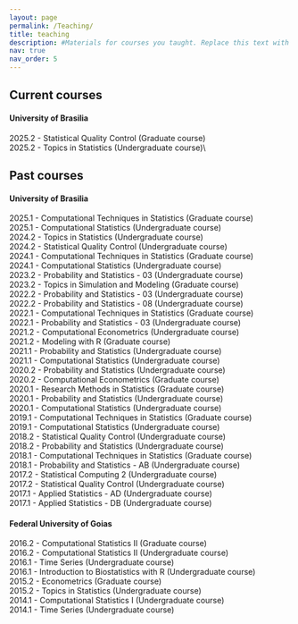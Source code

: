 ```yaml
---
layout: page
permalink: /Teaching/
title: teaching
description: #Materials for courses you taught. Replace this text with your description.
nav: true
nav_order: 5
---
```




## Current courses 

#### University of Brasilia

2025.2 - Statistical Quality Control (Graduate course)\
2025.2 - Topics in Statistics (Undergraduate course)\

## Past courses

#### University of Brasilia
2025.1 - Computational Techniques in Statistics (Graduate course)\
2025.1 - Computational Statistics (Undergraduate course)\
2024.2 - Topics in Statistics (Undergraduate course)\
2024.2 - Statistical Quality Control (Undergraduate course)\
2024.1 - Computational Techniques in Statistics (Graduate course)\
2024.1 - Computational Statistics (Undergraduate course)\
2023.2 - Probability and Statistics - 03 (Undergraduate course)\
2023.2 - Topics in Simulation and Modeling (Graduate course)\
2022.2 - Probability and Statistics - 03 (Undergraduate course)\
2022.2 - Probability and Statistics - 08 (Undergraduate course)\
2022.1 - Computational Techniques in Statistics (Graduate course)\
2022.1 - Probability and Statistics - 03 (Undergraduate course)\
2021.2 - Computational Econometrics (Undergraduate course)\
2021.2 - Modeling with R (Graduate course)\
2021.1 - Probability and Statistics (Undergraduate course)\
2021.1 - Computational Statistics (Undergraduate course)\
2020.2 - Probability and Statistics (Undergraduate course)\
2020.2 - Computational Econometrics (Graduate course)\
2020.1 - Research Methods in Statistics (Graduate course)\
2020.1 - Probability and Statistics (Undergraduate course)\
2020.1 - Computational Statistics (Undergraduate course)\
2019.1 - Computational Techniques in Statistics (Graduate course)\
2019.1 - Computational Statistics (Undergraduate course)\
2018.2 - Statistical Quality Control (Undergraduate course)\
2018.2 - Probability and Statistics (Undergraduate course)\
2018.1 - Computational Techniques in Statistics (Graduate course)\
2018.1 - Probability and Statistics - AB (Undergraduate course)\
2017.2 - Statistical Computing 2 (Undergraduate course)\
2017.2 - Statistical Quality Control (Undergraduate course)\
2017.1 - Applied Statistics - AD (Undergraduate course) \
2017.1 - Applied Statistics - DB (Undergraduate course)

#### Federal University of Goias

2016.2 - Computational Statistics II (Graduate course)\
2016.2 - Computational Statistics II (Undergraduate course)\
2016.1 - Time Series (Undergraduate course)\
2016.1 - Introduction to Biostatistics with R (Undergraduate course)\
2015.2 - Econometrics (Graduate course)\
2015.2 - Topics in Statistics (Undergraduate course)\
2014.1 - Computational Statistics I (Undergraduate course)\
2014.1 - Time Series (Undergraduate course)
